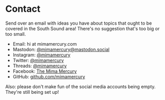 # Contact

Send over an email with ideas you have about topics that ought to be covered in the South Sound area! There's no suggestion that's too big or too small.

- Email: hi at mimamercury.com
- Mastodon: [@mimamercury@mastodon.social](https://mastodon.social/@mimamercury)
- Instagram: [@mimamercury](https://instagram.com/mimamercury)
- Twitter: [@mimamercury](https://twitter.com/mimamercury)
- Threads: [@mimamercury](https://threads.net/mimamercury)
- Facebook: [The Mima Mercury](https://www.facebook.com/mimamercury)
- GitHub: [github.com/mimamercury](github.com/mimamercury)

<p class="not-prose text-xs">Also: please don't make fun of the social media accounts being empty. They're still being set up!</p>
